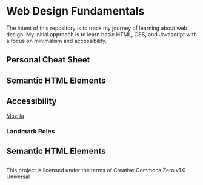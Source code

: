 # Web Design Fundamentals

The intent of this repository is to track my journey of learning about web design.  My initial approach is to learn basic HTML, CSS, and Javascript with a focus on minimalism and accessibility.

## Personal Cheat Sheet

## Semantic HTML Elements


## Accessibility
[Mozilla](https://developer.mozilla.org/en-US/docs/Web/Accessibility)

### Landmark Roles

## Semantic HTML Elements

## 


This project is licensed under the terms of Creative Commons Zero v1.0 Universal
